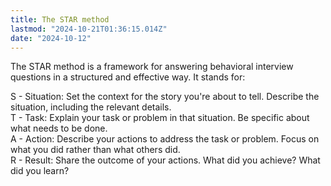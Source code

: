 ```yaml
---
title: The STAR method
lastmod: "2024-10-21T01:36:15.014Z"
date: "2024-10-12"
---
```


The STAR method is a framework for answering behavioral interview questions in a structured and effective way. It stands for:

S - Situation: Set the context for the story you're about to tell. Describe the situation, including the relevant details.\
T - Task: Explain your task or problem in that situation. Be specific about what needs to be done.\
A - Action: Describe your actions to address the task or problem. Focus on what you did rather than what others did.\
R - Result: Share the outcome of your actions. What did you achieve? What did you learn?
